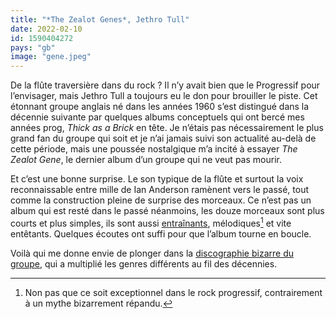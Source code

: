```yaml
---
title: "*The Zealot Genes*, Jethro Tull"
date: 2022-02-10
id: 1590404272
pays: "gb"
image: "gene.jpeg"
---
```


De la flûte traversière dans du rock ? Il n’y avait bien que le Progressif pour l’envisager, mais Jethro Tull a toujours eu le don pour brouiller le piste. Cet étonnant groupe anglais né dans les années 1960 s’est distingué dans la décennie suivante par quelques albums conceptuels qui ont bercé mes années prog, *Thick as a Brick* en tête. Je n’étais pas nécessairement le plus grand fan du groupe qui soit et je n’ai jamais suivi son actualité au-delà de cette période, mais une poussée nostalgique m’a incité à essayer *The Zealot Gene*, le dernier album d’un groupe qui ne veut pas mourir. 

Et c’est une bonne surprise. Le son typique de la flûte et surtout la voix reconnaissable entre mille de Ian Anderson ramènent vers le passé, tout comme la construction pleine de surprise des morceaux. Ce n’est pas un album qui est resté dans le passé néanmoins, les douze morceaux sont plus courts et plus simples, ils sont aussi [entraînants](https://www.youtube.com/watch?v=1APwlHY50vo), mélodiques[^1] et vite entêtants. Quelques écoutes ont suffi pour que l’album tourne en boucle.

Voilà qui me donne envie de plonger dans la [discographie bizarre du groupe](https://fr.m.wikipedia.org/wiki/Discographie_de_Jethro_Tull), qui a multiplié les genres différents au fil des décennies. 

[^1]: Non pas que ce soit exceptionnel dans le rock progressif, contrairement à un mythe bizarrement répandu. 